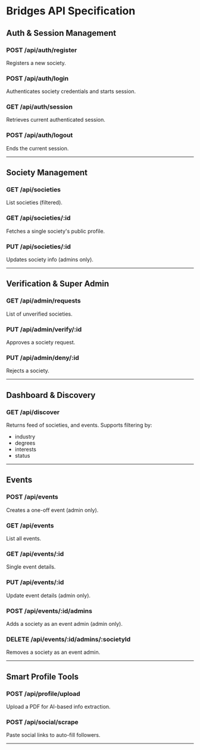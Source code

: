 # Bridges API Specification

## Auth & Session Management

### POST /api/auth/register

Registers a new society.

### POST /api/auth/login

Authenticates society credentials and starts session.

### GET /api/auth/session

Retrieves current authenticated session.

### POST /api/auth/logout

Ends the current session.

---

## Society Management

### GET /api/societies

List societies (filtered).

### GET /api/societies/:id

Fetches a single society's public profile.

### PUT /api/societies/:id

Updates society info (admins only).

---

## Verification & Super Admin

### GET /api/admin/requests

List of unverified societies.

### PUT /api/admin/verify/:id

Approves a society request.

### PUT /api/admin/deny/:id

Rejects a society.

---

## Dashboard & Discovery

### GET /api/discover

Returns feed of societies, and events.
Supports filtering by:

- industry
- degrees
- interests
- status

---

## Events

### POST /api/events

Creates a one-off event (admin only).

### GET /api/events

List all events.

### GET /api/events/:id

Single event details.

### PUT /api/events/:id

Update event details (admin only).

### POST /api/events/:id/admins

Adds a society as an event admin (admin only).

### DELETE /api/events/:id/admins/:societyId

Removes a society as an event admin.

---

## Smart Profile Tools

### POST /api/profile/upload

Upload a PDF for AI-based info extraction.

### POST /api/social/scrape

Paste social links to auto-fill followers.

---
